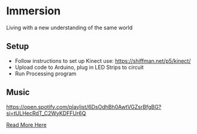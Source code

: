 # Immersion
Living with a new understanding of the same world

## Setup
- Follow instructions to set up Kinect use: https://shiffman.net/p5/kinect/
- Upload code to Arduino, plug in LED Strips to circuit
- Run Processing program

## Music
https://open.spotify.com/playlist/6DsOdhBh0AwtVGZsrBfgBG?si=tULHecRdT_C2WyKDFFUr6Q

[Read More Here](https://docs.google.com/document/d/1vjxtJYHU5oUFXES601mSF9zlzpOeqInXvgTetljDcXE/edit?usp=sharing)
